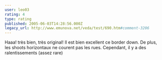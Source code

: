 ```yaml
---
user: leo03
rating: 4
type: rating
published: 2005-06-03T14:28:56.000Z
legacy_url: http://www.emunova.net/veda/test/690.htm#comment-3206
---
```

Haaa! très bien, très original! Il est bien excellent ce border down. De plus, les shoots horizontaux ne courent pas les rues. Cependant, il y a des ralentissements (assez rare)
